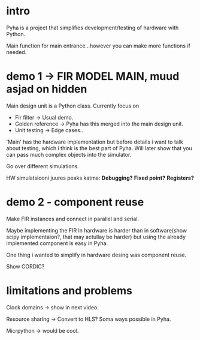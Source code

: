 # intro

Pyha is a project that simplifies development/testing of hardware with Python.

Main function for main entrance...however you can make more functions if needed.


# demo 1 -> FIR MODEL MAIN, muud asjad on hidden

Main design unit is a Python class.
Currently focus on 

* Fir filter -> Usual demo.
* Golden reference -> Pyha has this merged into the main design unit.
* Unit testing -> Edge cases..


'Main' has the hardware implementation but before details i want to talk about testing, 
which i think is the best part of Pyha. Will later show that you can pass much complex
objects into the simulator.

Go over different simulations.

HW simulatsiooni juures peaks katma:
**Debugging?**
**Fixed point?**
**Registers?**

# demo 2 - component reuse

Make FIR instances and connect in parallel and serial.

Maybe implementing the FIR in hardware is harder than in 
software(show scipy implementaion?, that may actullay be harder) but using the already implemented
component is easy in Pyha.

One thing i wanted to simplify in hardware desing was component reuse.

Show CORDIC?



# limitations and problems

Clock domains -> show in next video.

Resource sharing -> Convert to HLS? Soma ways possible in Pyha.

Micrpython -> would be cool.